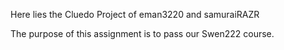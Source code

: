 Here lies the Cluedo Project of eman3220 and samuraiRAZR

The purpose of this assignment is to pass our Swen222 course.